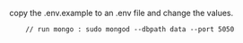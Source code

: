copy the .env.example to an .env file and change the values.

        // run mongo : sudo mongod --dbpath data --port 5050



